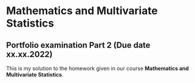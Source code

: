 # Mathematics and Multivariate Statistics
## Portfolio examination Part 2 (Due date xx.xx.2022)

This is my solution to the homework given in our course **Mathematics and Multivariate Statistics**.
